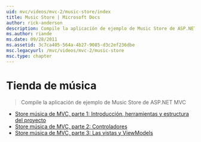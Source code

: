 ```yaml
---
uid: mvc/videos/mvc-2/music-store/index
title: Music Store | Microsoft Docs
author: rick-anderson
description: Compile la aplicación de ejemplo de Music Store de ASP.NET MVC
ms.author: riande
ms.date: 09/28/2011
ms.assetid: 3c7ca405-564a-4b27-9085-d3c2ef236dbe
msc.legacyurl: /mvc/videos/mvc-2/music-store
msc.type: chapter
---
```

<a name="music-store"></a>Tienda de música
====================
> Compile la aplicación de ejemplo de Music Store de ASP.NET MVC


- [Store música de MVC, parte 1: Introducción, herramientas y estructura del proyecto](mvc-music-store-part-1-intro-tools-and-project-structure.md)
- [Store música de MVC, parte 2: Controladores](mvc-music-store-part-2-controllers.md)
- [Store música de MVC, parte 3: Las vistas y ViewModels](mvc-music-store-part-3-views-and-viewmodels.md)
